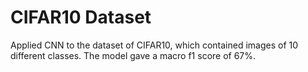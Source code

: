 # CIFAR10 Dataset

Applied CNN to the dataset of CIFAR10, which contained images of 10 different classes.
The model gave a macro f1 score of 67%.